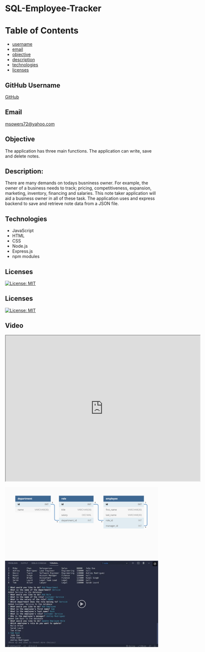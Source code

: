 # SQL-Employee-Tracker

# Table of Contents
- [username](#username)
- [email](#email)
- [objective](#objective)
- [description](#description)
- [technologies](#technologies)
- [licenses](#licenses)


## GitHub Username
[GitHub](https://github.com/msowers72/Team-Profile-Generator)

## Email
<msowers72@yahoo.com>

## Objective
The application has three main functions. The application can write, save and delete notes.

## Description:
There are many demands on todays busniness owner. For example, the owner of a business needs to track; pricing,
competitiveness, expansion, marketing, inventory, financing and salaries. This note taker application will aid 
a business owner in all of these task. The application uses and express backend to save and retrieve note data from a
JSON file.
 
## Technologies
* JavaScript
* HTML
* CSS
* Node.js
* Express.js
* npm modules

## Licenses 
[![License: MIT](https://img.shields.io/badge/License-MIT-yellow.svg)](https://opensource.org/licenses/MIT)

## Licenses 
[![License: MIT](https://img.shields.io/badge/License-MIT-yellow.svg)](https://opensource.org/licenses/MIT)
<!-- ![Tux, the Linux mascot](https://img.shields.io/badge/License-MIT-green) -->

## Video
<iframe src="https://drive.google.com/file/d/118vAwl5QHs55dZqSwfbOngAz7D9HiZS7/view?usp=sharing" width="640" height="480"></iframe>
  
 ![images](./assets/12-sql-homework-demo-01.png)
 ![images](./assets/12-sql-homework-video-thumbnail.png)